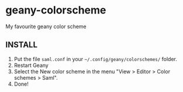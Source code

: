 geany-colorscheme
=================

My favourite geany color scheme

INSTALL
-------
1. Put the file `saml.conf` in your `~/.config/geany/colorschemes/` folder.
2. Restart Geany
3. Select the New color scheme in the menu "View > Editor > Color schemes > Saml".
4. Done!

